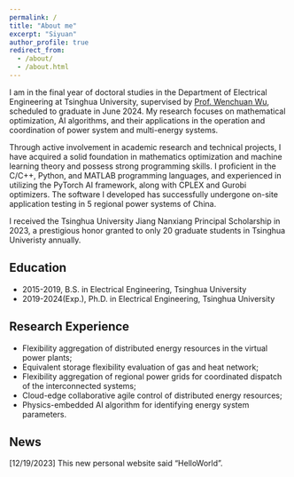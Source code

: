 ```yaml
---
permalink: /
title: "About me"
excerpt: "Siyuan"
author_profile: true
redirect_from: 
  - /about/
  - /about.html
---
```

I am in the final year of doctoral studies in the Department of Electrical Engineering at Tsinghua University, supervised by [Prof. Wenchuan Wu](https://www.eea.tsinghua.edu.cn/en/faculties/wuwench.htm), scheduled to graduate in June 2024. My research focuses on mathematical optimization, AI algorithms, and their applications in the operation and coordination of power system and multi-energy systems. 

Through active involvement in academic research and technical projects, I have acquired a solid foundation in mathematics optimization and machine learning theory and possess strong programming skills. I proficient in the C/C++, Python, and MATLAB programming languages, and experienced in utilizing the PyTorch AI framework, along with CPLEX and Gurobi optimizers. The software I developed has successfully undergone on-site application testing in 5 regional power systems of China. 

I received the Tsinghua University Jiang Nanxiang Principal Scholarship in 2023, a prestigious honor granted to only 20 graduate students in Tsinghua Univeristy annually.

## Education
* 2015-2019, B.S. in Electrical Engineering, Tsinghua University
* 2019-2024(Exp.), Ph.D. in Electrical Engineering, Tsinghua University

## Research Experience
* Flexibility aggregation of distributed energy resources in the virtual power plants;
* Equivalent storage flexibility evaluation of gas and heat network;
* Flexibility aggregation of regional power grids for coordinated dispatch of the interconnected systems;
* Cloud-edge collaborative agile control of distributed energy resources;
* Physics-embedded AI algorithm for identifying energy system parameters.


## News
[12/19/2023] This new personal website said “HelloWorld”.




